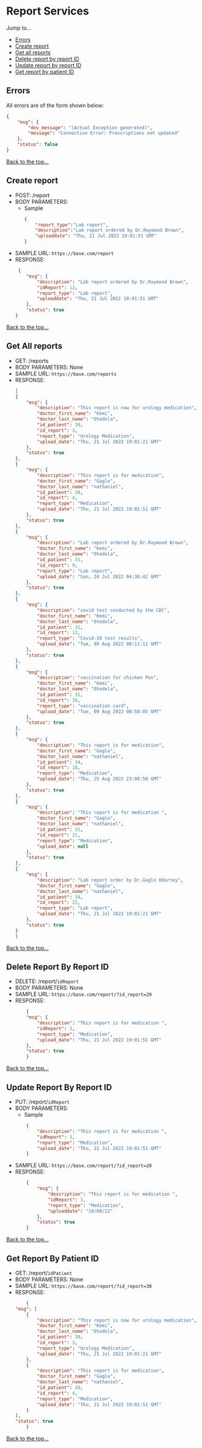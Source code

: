 # Report Services
Jump to...
- [Errors](#errors)
- [Create report](#create-report)
- [Get all reports](#get-all-reports)
- [Delete report by report ID](#delete-report-by-report-id)  
- [Update report by report ID](#update-report-by-report-id)
- [Get report by patient ID](#get-report-by-patient-id)

## Errors
All errors are of the form shown below:
```json
{
    "msg": {
        "dev_message": "(Actual Exception generated)",
        "message": "Connection Error: Prescriptions not updated"
    },
    "status": false
}
```
[Back to the top...](#report-services)

## Create report
- POST: /report
- BODY PARAMETERS:
    - Sample
        ```json
        {
            "report_type":"Lab report",
            "description":"Lab report ordered by Dr.Raymond Brown",
            "uploaddate": "Thu, 21 Jul 2022 19:01:51 GMT"
        }
        ```
- SAMPLE URL: `https://base.com/report`
- RESPONSE:
    ```json
     {
        "msg": {
            "description": "Lab report ordered by Dr.Raymond Brown",
            "idReport": 12,
            "report_type": "Lab report",
	        "uploaddate": "Thu, 21 Jul 2022 19:01:51 GMT"
        },
        "status": true
    }
    ```
[Back to the top...](#report-services)


## Get All reports
- GET: /reports
- BODY PARAMETERS: None
- SAMPLE URL: `https://base.com/reports`
- RESPONSE:
    ```json
    [
    {
        "msg": {
            "description": "This report is now for urology medication",
            "doctor_first_name": "Kemi",
            "doctor_last_name": "Otedola",
            "id_patient": 30,
            "id_report": 3,
            "report_type": "Urology Medication",
            "upload_date": "Thu, 21 Jul 2022 19:01:21 GMT"
        },
        "status": true
    },
    {
        "msg": {
            "description": "This report is for medication",
            "doctor_first_name": "Gaglo",
            "doctor_last_name": "nathaniel",
            "id_patient": 30,
            "id_report": 4,
            "report_type": "Medication",
            "upload_date": "Thu, 21 Jul 2022 19:01:51 GMT"
        },
        "status": true
    },
    {
        "msg": {
            "description": "Lab report ordered by Dr.Raymond Brown",
            "doctor_first_name": "Kemi",
            "doctor_last_name": "Otedola",
            "id_patient": 31,
            "id_report": 9,
            "report_type": "Lab report",
            "upload_date": "Sun, 24 Jul 2022 04:36:42 GMT"
        },
        "status": true
    },
    {
        "msg": {
            "description": "covid test conducted by the CDC",
            "doctor_first_name": "Kemi",
            "doctor_last_name": "Otedola",
            "id_patient": 31,
            "id_report": 13,
            "report_type": "Covid-19 test results",
            "upload_date": "Tue, 09 Aug 2022 00:11:11 GMT"
        },
        "status": true
    },
    {
        "msg": {
            "description": "vaccination for chicken Pox",
            "doctor_first_name": "Kemi",
            "doctor_last_name": "Otedola",
            "id_patient": 31,
            "id_report": 16,
            "report_type": "vaccination card",
            "upload_date": "Tue, 09 Aug 2022 00:58:05 GMT"
        },
        "status": true
    },
    {
        "msg": {
            "description": "This report is for medication",
            "doctor_first_name": "Gaglo",
            "doctor_last_name": "nathaniel",
            "id_patient": 34,
            "id_report": 18,
            "report_type": "Medication",
            "upload_date": "Thu, 25 Aug 2022 23:00:50 GMT"
        },
        "status": true
    },
    {
        "msg": {
            "description": "This report is for medication ",
            "doctor_first_name": "Gaglo",
            "doctor_last_name": "nathaniel",
            "id_patient": 31,
            "id_report": 21,
            "report_type": "Medication",
            "upload_date": null
        },
        "status": true
    },
    {
        "msg": {
            "description": "Lab report order by Dr.Gaglo Odartey",
            "doctor_first_name": "Gaglo",
            "doctor_last_name": "nathaniel",
            "id_patient": 34,
            "id_report": 23,
            "report_type": "Lab report",
            "upload_date": "Thu, 21 Jul 2022 19:01:21 GMT"
        },
        "status": true
    }
    ]
    ```
[Back to the top...](#report-services)



## Delete Report By Report ID
- DELETE: /report/`idReport`
- BODY PARAMETERS: None
- SAMPLE URL: `https://base.com/report/?id_report=20`
- RESPONSE:
    ```json
        {
        "msg": {
            "description": "This report is for medication ",
            "idReport": 3,
            "report_type": "Medication",
            "upload_date": "Thu, 21 Jul 2022 19:01:51 GMT"
        },
        "status": true
        }
    ```	
[Back to the top...](#report-services)

## Update Report By Report ID
- PUT: /report/`idReport`
- BODY PARAMETERS:
    - Sample
    ```json
        {
            "description": "This report is for medication ",
            "idReport": 3,
            "report_type": "Medication",
            "upload_date": "Thu, 21 Jul 2022 19:01:51 GMT"
        }
    ```
- SAMPLE URL: `https://base.com/report/?id_report=20`
- RESPONSE:
    ```json
        {
            "msg": {
                "description": "This report is for medication ",
                "idReport": 3,
                "report_type": "Medication",
                "uploaddate": "10/08/22"
            },
            "status": true
        }
    ```
[Back to the top...](#report-services)


## Get Report By Patient ID
- GET: /report/`idPatient`
- BODY PARAMETERS: None
- SAMPLE URL: `https://base.com/report/?id_report=30`
- RESPONSE:
    ```json
        {
    "msg": [
        {
            "description": "This report is now for urology medication",
            "doctor_first_name": "Kemi",
            "doctor_last_name": "Otedola",
            "id_patient": 30,
            "id_report": 3,
            "report_type": "Urology Medication",
            "upload_date": "Thu, 21 Jul 2022 19:01:21 GMT"
        },
        {
            "description": "This report is for medication",
            "doctor_first_name": "Gaglo",
            "doctor_last_name": "nathaniel",
            "id_patient": 30,
            "id_report": 4,
            "report_type": "Medication",
            "upload_date": "Thu, 21 Jul 2022 19:01:51 GMT"
        }
    ],
    "status": true
        }
    ```
[Back to the top...](#report-services)
